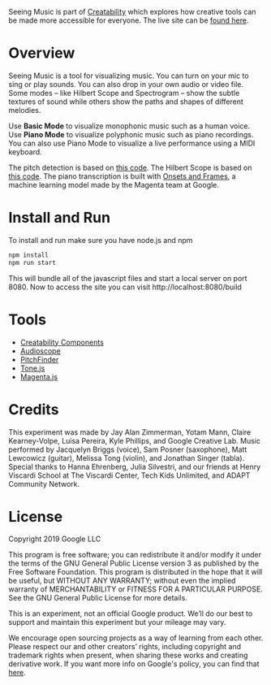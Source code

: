 Seeing Music is part of [Creatability](https://experiments.withgoogle.com/collection/creatability) which explores how creative tools can be made more accessible for everyone. The live site can be [found here](https://creatability.withgoogle.com/seeing-music/).

# Overview

Seeing Music is a tool for visualizing music. You can turn on your mic to sing or play sounds. You can also drop in your own audio or video file. Some modes – like Hilbert Scope and Spectrogram – show the subtle textures of sound while others show the paths and shapes of different melodies.

Use **Basic Mode** to visualize monophonic music such as a human voice. Use **Piano Mode** to visualize polyphonic music such as piano recordings. You can also use Piano Mode to visualize a live performance using a MIDI keyboard.

The pitch detection is based on [this code](https://github.com/peterkhayes/pitchfinder). The Hilbert Scope is based on [this code](https://github.com/conundrumer/audioscope). The piano transcription is built with [Onsets and Frames](https://magenta.tensorflow.org/onsets-frames), a machine learning model made by the Magenta team at Google.

# Install and Run

To install and run make sure you have node.js and npm

```bash
npm install
npm run start
```

This will bundle all of the javascript files and start a local server on port 8080. Now to access the site you can visit http://localhost:8080/build

# Tools

* [Creatability Components](https://github.com/googlecreativelab/creatability-components)
* [Audioscope](https://github.com/conundrumer/audioscope)
* [PitchFinder](https://github.com/peterkhayes/pitchfinder)
* [Tone.js](https://github.com/Tonejs/Tone.js)
* [Magenta.js](https://github.com/tensorflow/magenta-js)

# Credits

This experiment was made by Jay Alan Zimmerman, Yotam Mann, Claire Kearney-Volpe, Luisa Pereira, Kyle Phillips, and Google Creative Lab. Music performed by Jacquelyn Briggs (voice), Sam Posner (saxophone), Matt Lewcowicz (guitar), Melissa Tong (violin), and Jonathan Singer (tabla). Special thanks to Hanna Ehrenberg, Julia Silvestri, and our friends at Henry Viscardi School at The Viscardi Center, Tech Kids Unlimited, and ADAPT Community Network.

# License

Copyright 2019 Google LLC

This program is free software; you can redistribute it and/or modify it under the terms of the GNU General Public License version 3 as published by the Free Software Foundation. This program is distributed in the hope that it will be useful, but WITHOUT ANY WARRANTY; without even the implied warranty of MERCHANTABILITY or FITNESS FOR A PARTICULAR PURPOSE. See the GNU General Public License for more details.

This is an experiment, not an official Google product. We’ll do our best to support and maintain this experiment but your mileage may vary.

We encourage open sourcing projects as a way of learning from each other. Please respect our and other creators’ rights, including copyright and trademark rights when present, when sharing these works and creating derivative work. If you want more info on Google's policy, you can find that [here](https://www.google.com/permissions/).
